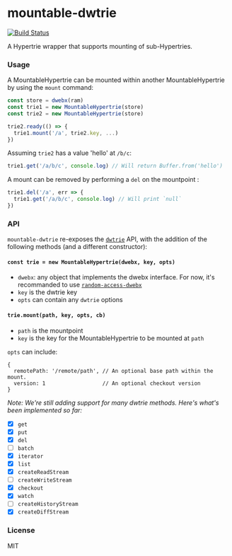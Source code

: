 # mountable-dwtrie
[![Build Status](https://travis-ci.com/andrewosh/mountable-dwtrie.svg?token=WgJmQm3Kc6qzq1pzYrkx&branch=master)](https://travis-ci.com/andrewosh/mountable-dwtrie)

A Hypertrie wrapper that supports mounting of sub-Hypertries.

### Usage
A MountableHypertrie can be mounted within another MountableHypertrie by using the `mount` command:
```js
const store = dwebx(ram)
const trie1 = new MountableHypertrie(store)
const trie2 = new MountableHypertrie(store)

trie2.ready(() => {
  trie1.mount('/a', trie2.key, ...)
})
```
Assuming `trie2` has a value 'hello' at `/b/c`:
```js
trie1.get('/a/b/c', console.log) // Will return Buffer.from('hello')
```

A mount can be removed by performing a `del` on the mountpoint :
```js
trie1.del('/a', err => {
  trie1.get('/a/b/c', console.log) // Will print `null`
})
```
### API
`mountable-dwtrie` re-exposes the [`dwtrie`](https://github.com/distributedweb/dwtrie) API, with the addition of the following methods (and a different constructor):

#### `const trie = new MountableHypertrie(dwebx, key, opts)`
- `dwebx`: any object that implements the dwebx interface. For now, it's recommanded to use [`random-access-dwebx`](https://github.com/andrewosh/random-access-dwebx)
- `key` is the dwtrie key
- `opts` can contain any `dwtrie` options

#### `trie.mount(path, key, opts, cb)`
- `path` is the mountpoint
- `key` is the key for the MountableHypertrie to be mounted at `path`

`opts` can include:
```
{
  remotePath: '/remote/path', // An optional base path within the mount.
  version: 1                  // An optional checkout version
}
```

_Note: We're still adding support for many dwtrie methods. Here's what's been implemented so far:_

- [x] `get`
- [x] `put`
- [x] `del`
- [ ] `batch`
- [x] `iterator`
- [x] `list`
- [x] `createReadStream`
- [ ] `createWriteStream`
- [x] `checkout`
- [x] `watch`
- [ ] `createHistoryStream`
- [x] `createDiffStream`

### License
MIT

